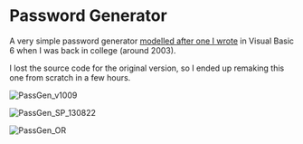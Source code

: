 # Password Generator

A very simple password generator [modelled after one I wrote](https://i.imgur.com/ZUsPigs.png) in Visual Basic 6 when I was back in college (around 2003).

I lost the source code for the original version, so I ended up remaking this one from scratch in a few hours.

![PassGen_v1009](https://user-images.githubusercontent.com/34282672/188258561-48b7c923-9300-45c5-b7e5-8bbd3399f687.png)

![PassGen_SP_130822](https://user-images.githubusercontent.com/34282672/184501721-0df91823-ef02-4683-8ef6-370b2366efd3.png)

![PassGen_OR](https://user-images.githubusercontent.com/34282672/183461183-86bce99b-e7ac-4698-9e26-1852efee1c44.png)
